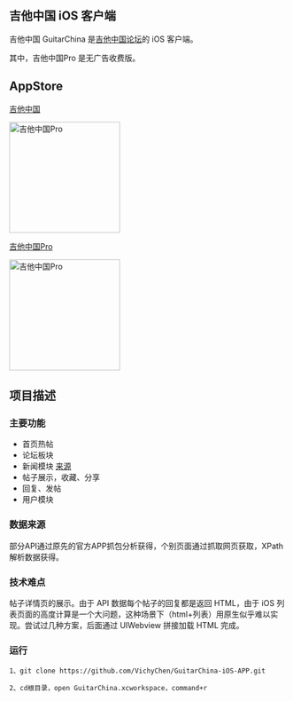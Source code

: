 ## 吉他中国 iOS 客户端
吉他中国 GuitarChina 是[吉他中国论坛](https://bbs.guitarchina.com/forum.php)的 iOS 客户端。

其中，吉他中国Pro 是无广告收费版。

## AppStore


[吉他中国](https://itunes.apple.com/cn/app/ji-ta-zhong-guo/id1089161305?mt=8)

 <img src="http://ow8x4rvvt.bkt.clouddn.com/%E5%90%89%E4%BB%96%E4%B8%AD%E5%9B%BD%E4%B8%8B%E8%BD%BD%E5%9C%B0%E5%9D%80.png" width = "200" height = "200" alt="吉他中国Pro" align=center />

[吉他中国Pro](https://itunes.apple.com/cn/app/ji-ta-zhong-guo-pro/id1193034315?mt=8)

 <img src="http://ow8x4rvvt.bkt.clouddn.com/%E5%90%89%E4%BB%96%E4%B8%AD%E5%9B%BDPro%E4%B8%8B%E8%BD%BD%E5%9C%B0%E5%9D%80.png" width = "200" height = "200" alt="吉他中国Pro" align=center />


## 项目描述
### 主要功能
- 首页热帖
- 论坛板块
- 新闻模块 [来源](https://news.guitarchina.com/?cat=1)
- 帖子展示，收藏、分享
- 回复、发帖
- 用户模块

### 数据来源
部分API通过原先的官方APP抓包分析获得，个别页面通过抓取网页获取，XPath 解析数据获得。

### 技术难点
帖子详情页的展示。由于 API 数据每个帖子的回复都是返回 HTML，由于 iOS 列表页面的高度计算是一个大问题，这种场景下（html+列表）用原生似乎难以实现。尝试过几种方案，后面通过 UIWebview 拼接加载 HTML 完成。

### 运行
```
1、git clone https://github.com/VichyChen/GuitarChina-iOS-APP.git
```

```
2、cd根目录，open GuitarChina.xcworkspace，command+r
```
